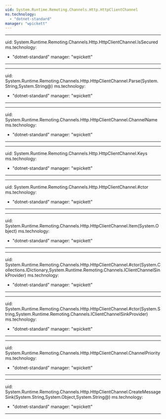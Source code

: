 ```yaml
---
uid: System.Runtime.Remoting.Channels.Http.HttpClientChannel
ms.technology: 
  - "dotnet-standard"
manager: "wpickett"
---
```


---
uid: System.Runtime.Remoting.Channels.Http.HttpClientChannel.IsSecured
ms.technology: 
  - "dotnet-standard"
manager: "wpickett"
---

---
uid: System.Runtime.Remoting.Channels.Http.HttpClientChannel.Parse(System.String,System.String@)
ms.technology: 
  - "dotnet-standard"
manager: "wpickett"
---

---
uid: System.Runtime.Remoting.Channels.Http.HttpClientChannel.ChannelName
ms.technology: 
  - "dotnet-standard"
manager: "wpickett"
---

---
uid: System.Runtime.Remoting.Channels.Http.HttpClientChannel.Keys
ms.technology: 
  - "dotnet-standard"
manager: "wpickett"
---

---
uid: System.Runtime.Remoting.Channels.Http.HttpClientChannel.#ctor
ms.technology: 
  - "dotnet-standard"
manager: "wpickett"
---

---
uid: System.Runtime.Remoting.Channels.Http.HttpClientChannel.Item(System.Object)
ms.technology: 
  - "dotnet-standard"
manager: "wpickett"
---

---
uid: System.Runtime.Remoting.Channels.Http.HttpClientChannel.#ctor(System.Collections.IDictionary,System.Runtime.Remoting.Channels.IClientChannelSinkProvider)
ms.technology: 
  - "dotnet-standard"
manager: "wpickett"
---

---
uid: System.Runtime.Remoting.Channels.Http.HttpClientChannel.#ctor(System.String,System.Runtime.Remoting.Channels.IClientChannelSinkProvider)
ms.technology: 
  - "dotnet-standard"
manager: "wpickett"
---

---
uid: System.Runtime.Remoting.Channels.Http.HttpClientChannel.ChannelPriority
ms.technology: 
  - "dotnet-standard"
manager: "wpickett"
---

---
uid: System.Runtime.Remoting.Channels.Http.HttpClientChannel.CreateMessageSink(System.String,System.Object,System.String@)
ms.technology: 
  - "dotnet-standard"
manager: "wpickett"
---
